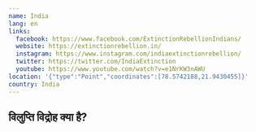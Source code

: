 ```yaml
---
name: India
lang: en
links:
  facebook: https://www.facebook.com/ExtinctionRebellionIndians/
  website: https://extinctionrebellion.in/
  instagram: https://www.instagram.com/indiaextinctionrebellion/
  twitter: https://twitter.com/IndiaExtinction
  youtube: https://www.youtube.com/watch?v=e1NrKW3nAWU
location: '{"type":"Point","coordinates":[78.5742188,21.9430455]}'
country: India
---
```

## विलुप्ति विद्रोह क्या है?
